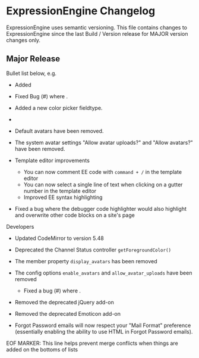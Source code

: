 # ExpressionEngine Changelog

ExpressionEngine uses semantic versioning. This file contains changes to ExpressionEngine since the last Build / Version release for MAJOR version changes only.

## Major Release

Bullet list below, e.g.
   - Added <new feature>
   - Fixed Bug (#<issue number>) where <bug behavior>.


- Added a new color picker fieldtype.
- 
- Default avatars have been removed.
- The system avatar settings "Allow avatar uploads?" and "Allow avatars?" have been removed.

- Template editor improvements
    - You can now comment EE code with `command + /` in the template editor
    - You can now select a single line of text when clicking on a gutter number in the template editor
    - Improved EE syntax highlighting
- Fixed a bug where the debugger code highlighter would also highlight and overwrite other code blocks on a site's page

Developers
- Updated CodeMirror to version 5.48
- Deprecated the Channel Status controller `getForegroundColor()`
- The member property `display_avatars` has been removed
- The config options `enable_avatars` and `allow_avatar_uploads` have been removed
   - Fixed a bug (#<linked issue number>) where <bug behavior>.
- Removed the deprecated jQuery add-on
- Removed the deprecated Emoticon add-on

- Forgot Password emails will now respect your "Mail Format" preference (essentially enabling the ability to use HTML in Forgot Password emails).

EOF MARKER: This line helps prevent merge conflicts when things are
added on the bottoms of lists
